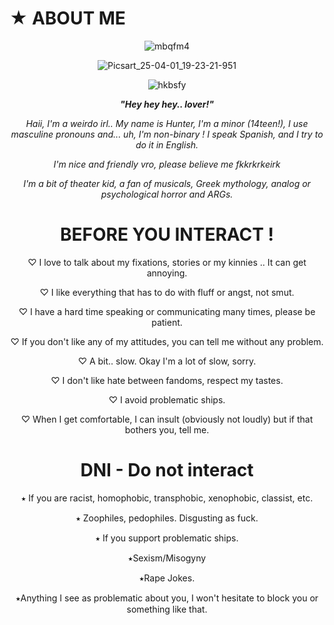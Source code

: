 <p align="center">
  
# ★ ABOUT ME 

<div align="center">

  ![mbqfm4](https://github.com/user-attachments/assets/9cd7e36a-ba88-437b-8f66-ce1d1e4ff67e)

<div align="center">

![Picsart_25-04-01_19-23-21-951](https://github.com/user-attachments/assets/278069a8-e09d-4bd0-85a3-fb5022fcd2aa)


![hkbsfy](https://github.com/user-attachments/assets/92a64b1a-3bbb-4267-9892-a808fd46f8af)


  
***"Hey hey hey.. lover!"***

*Haii, I'm a weirdo irl.. My name is Hunter, I'm a minor (14teen!), I use masculine pronouns and... uh, I'm non-binary ! I speak Spanish, and I try to do it in English.*

*I'm nice and friendly vro, please believe me fkkrkrkeirk*

*I'm a bit of theater kid, a fan of musicals, Greek mythology, analog or psychological horror and ARGs.*

 # BEFORE YOU INTERACT ! 

♡ I love to talk about my fixations, stories or my kinnies .. It can get annoying.

♡ I like everything that has to do with fluff or angst, not smut.

♡ I have a hard time speaking or communicating many times, please be patient.

♡ If you don't like any of my attitudes, you can tell me without any problem.

♡ A bit.. slow. Okay I'm a lot of slow, sorry.

♡ I don't like hate between fandoms, respect my tastes.
  
♡ I avoid problematic ships.

♡ When I get comfortable, I can insult (obviously not loudly) but if that bothers you, tell me.

# DNI - Do not interact

⭑ If you are racist, homophobic, transphobic, xenophobic, classist, etc.
 
⭑ Zoophiles, pedophiles. Disgusting as fuck.
  
⭑ If you support problematic ships.

⭑Sexism/Misogyny

⭑Rape Jokes.

⭑Anything I see as problematic about you, I won't hesitate to block you or something like that.

